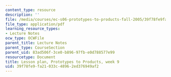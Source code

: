 ```yaml
---
content_type: resource
description: ''
file: /media/courses/ec-s06-prototypes-to-products-fall-2005/39f78fe9fa21033c48962ed376949af2_MITEC_S06F05_lp9_1.pdf
file_type: application/pdf
learning_resource_types:
- Lecture Notes
ocw_type: OCWFile
parent_title: Lecture Notes
parent_type: CourseSection
parent_uid: 83ad506f-3ce0-b896-97fb-e0d788577e99
resourcetype: Document
title: Lesson plan, Prototypes to Products, week 9
uid: 39f78fe9-fa21-033c-4896-2ed376949af2
---
```

